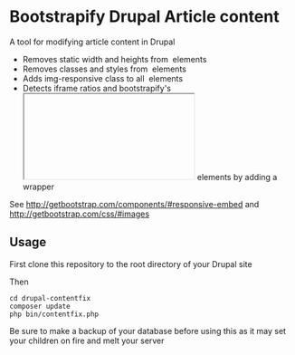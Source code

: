 Bootstrapify Drupal Article content
===================================

A tool for modifying article content in Drupal

* Removes static width and heights from <img /> elements
* Removes classes and styles from <img /> elements
* Adds img-responsive class to all <img /> elements
* Detects iframe ratios and bootstrapify's <iframe></iframe> elements by adding a wrapper

See http://getbootstrap.com/components/#responsive-embed and http://getbootstrap.com/css/#images

## Usage

First clone this repository to the root directory of your Drupal site


Then
```shell
cd drupal-contentfix
composer update
php bin/contentfix.php
```

Be sure to make a backup of your database before using this as it may set your children on fire and melt your server
